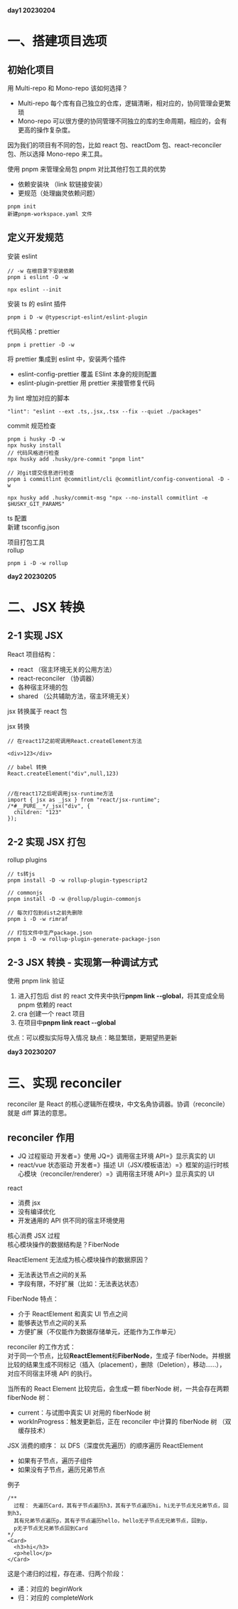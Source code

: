 **day1 20230204**

# 一、搭建项目选项

## 初始化项目

用 Multi-repo 和 Mono-repo 该如何选择？

- Multi-repo 每个库有自己独立的仓库，逻辑清晰，相对应的，协同管理会更繁琐
- Mono-repo 可以很方便的协同管理不同独立的库的生命周期，相应的，会有更高的操作复杂度。

因为我们的项目有不同的包，比如 react 包、reactDom 包、react-reconciler 包、所以选择 Mono-repo 来工具。

使用 pnpm 来管理全局包
pnpm 对比其他打包工具的优势

- 依赖安装块 （link 软链接安装）
- 更规范（处理幽灵依赖问题）

```
pnpm init
新建pnpm-workspace.yaml 文件
```

## 定义开发规范

安装 eslint

```
// -w 在根目录下安装依赖
pnpm i eslint -D -w
```

```
npx eslint --init
```

安装 ts 的 eslint 插件

```
pnpm i D -w @typescript-eslint/eslint-plugin
```

代码风格：prettier

```
pnpm i prettier -D -w
```

将 prettier 集成到 eslint 中，安装两个插件

- eslint-config-prettier 覆盖 ESlint 本身的规则配置
- eslint-plugin-prettier 用 prettier 来接管修复代码

为 lint 增加对应的脚本

```
"lint": "eslint --ext .ts,.jsx,.tsx --fix --quiet ./packages"
```

commit 规范检查

```
pnpm i husky -D -w
npx husky install
// 代码风格进行检查
npx husky add .husky/pre-commit "pnpm lint"
```

```
// 对git提交信息进行检查
pnpm i commitlint @commitlint/cli @commitlint/config-conventional -D -w

npx husky add .husky/commit-msg "npx --no-install commitlint -e $HUSKY_GIT_PARAMS"
```

ts 配置  
新建 tsconfig.json

项目打包工具  
rollup

```
pnpm i -D -w rollup
```

**day2 20230205**

# 二、JSX 转换

## 2-1 实现 JSX

React 项目结构：

- react （宿主环境无关的公用方法）
- react-reconciler （协调器）
- 各种宿主环境的包
- shared （公共辅助方法，宿主环境无关）

jsx 转换属于 react 包

jsx 转换

```
// 在react17之前呢调用React.createElement方法

<div>123</div>

// babel 转换
React.createElement("div",null,123)


```

```
//在react17之后呢调用jsx-runtime方法
import { jsx as _jsx } from "react/jsx-runtime";
/*#__PURE__*/_jsx("div", {
  children: "123"
});

```

## 2-2 实现 JSX 打包

rollup plugins

```
// ts转js
pnpm install -D -w rollup-plugin-typescript2

// commonjs
pnpm install -D -w @rollup/plugin-commonjs
```

```
// 每次打包到dist之前先删除
pnpm i -D -w rimraf
```

```
// 打包文件中生产package.json
pnpm i -D -w rollup-plugin-generate-package-json
```

## 2-3 JSX 转换 - 实现第一种调试方式

使用 pnpm link 验证

1. 进入打包后 dist 的 react 文件夹中执行**pnpm link --global**，将其变成全局 pnpm 依赖的 react
2. cra 创建一个 react 项目
3. 在项目中**pnpm link react --global**

优点：可以模拟实际导入情况
缺点：略显繁琐，更期望热更新

**day3 20230207**

# 三、实现 reconciler

reconciler 是 React 的核心逻辑所在模块，中文名角协调器。协调（reconcile）就是 diff 算法的意思。

## reconciler 作用

- JQ 过程驱动 开发者=》使用 JQ=》调用宿主环境 API=》显示真实的 UI
- react/vue 状态驱动 开发者=》描述 UI（JSX/模板语法）=》框架的运行时核心模块（reconciler/renderer）=》调用宿主环境 API=》显示真实的 UI

react

- 消费 jsx
- 没有编译优化
- 开发通用的 API 供不同的宿主环境使用

核心消费 JSX 过程  
核心模块操作的数据结构是？FiberNode

ReactElement 无法成为核心模块操作的数据原因？

- 无法表达节点之间的关系
- 字段有限，不好扩展（比如：无法表达状态）

FiberNode 特点：

- 介于 ReactElement 和真实 UI 节点之间
- 能够表达节点之间的关系
- 方便扩展（不仅能作为数据存储单元，还能作为工作单元）

reconciler 的工作方式：  
对于同一个节点，比较**ReactElement**和**FiberNode**，生成子 fiberNode。并根据比较的结果生成不同标记（插入（placement），删除（Deletion），移动......），对应不同宿主环境 API 的执行。

当所有的 React Element 比较完后，会生成一颗 fiberNode 树，一共会存在两颗 fiberNode 树：

- current：与试图中真实 UI 对用的 fiberNode 树
- workInProgress：触发更新后，正在 reconciler 中计算的 fiberNode 树
  （双缓存技术）

JSX 消费的顺序：
以 DFS（深度优先遍历）的顺序遍历 ReactElement

- 如果有子节点，遍历子组件
- 如果没有子节点，遍历兄弟节点

例子

```
/**
  过程： 先遍历Card，其有子节点遍历h3，其有子节点遍历hi，hi无子节点无兄弟节点，回到h3，
  其有兄弟节点遍历p，其有子节点遍历hello，hello无子节点无兄弟节点，回到p，
  p无子节点无兄弟节点回到Card
*/
<Card>
  <h3>hi</h3>
  <p>hello</p>
</Card>
```

这是个递归的过程，存在递、归两个阶段：

- 递：对应的 beginWork
- 归：对应的 completeWork
